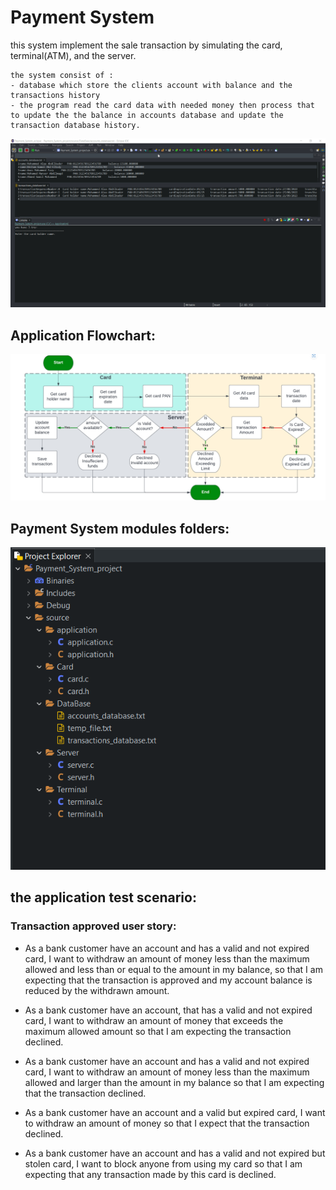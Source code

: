 # Payment System
this system implement the sale transaction by simulating the card, terminal(ATM), and the server.

    the system consist of :
    - database which store the clients account with balance and the transactions history 
    - the program read the card data with needed money then process that to update the the balance in accounts database and update the transaction database history. 
![test](image&video/simulation.gif)

## Application Flowchart:
![flowchart](image&video/flowchart.png)
## Payment System modules folders:
![folders](image&video/folders.png)

## the application test scenario:

### Transaction approved user story:

- As a bank customer have an account and has a valid and not expired card, I want to withdraw an amount of money less than the maximum allowed and less than or equal to the amount in my balance, so that I am expecting that the transaction is approved and my account balance is reduced by the withdrawn amount.


- As a bank customer have an account, that has a valid and not expired card, I want to withdraw an amount of money that exceeds the maximum allowed amount so that I am expecting the transaction declined.


- As a bank customer have an account and has a valid and not expired card, I want to withdraw an amount of money less than the maximum allowed and larger than the amount in my balance so that I am expecting that the transaction declined.


- As a bank customer have an account and a valid but expired card, I want to withdraw an amount of money so that I expect that the transaction declined.


- As a bank customer have an account and has a valid and not expired but stolen card, I want to block anyone from using my card so that I am expecting that any transaction made by this card is declined.
